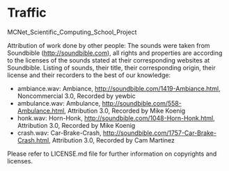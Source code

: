 # Traffic
MCNet_Scientific_Computing_School_Project

Attribution of work done by other people:
The sounds were taken from Soundbible (http://soundbible.com), 
all rights and properties are according to the licenses of the sounds stated at their corresponding websites at Soundbible.
Listing of sounds, their title, their corresponding origin, their license and their recorders to the best of our knowledge:
* ambiance.wav: Ambiance, http://soundbible.com/1419-Ambiance.html, Noncommercial 3.0, Recorded by yewbic
* ambulance.wav: Ambulance, http://soundbible.com/558-Ambulance.html, Attribution 3.0, Recorded by Mike Koenig
* honk.wav: Horn-Honk, http://soundbible.com/1048-Horn-Honk.html, Attribution 3.0, Recorded by Mike Koenig
* crash.wav: Car-Brake-Crash, http://soundbible.com/1757-Car-Brake-Crash.html, Attribution 3.0, Recorded by Cam Martinez

Please refer to LICENSE.md file for further information on copyrights and licenses.
